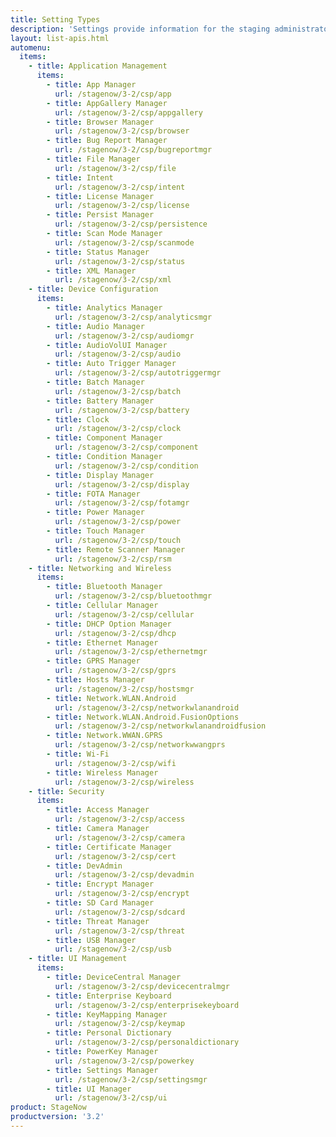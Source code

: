 ```yaml
---
title: Setting Types
description: 'Settings provide information for the staging administrator about how to configure and manage settings for use when creating profiles. Each Setting Type lists the parameters and functions available for configuring that particular group of settings.'
layout: list-apis.html
automenu:
  items:
    - title: Application Management
      items:
        - title: App Manager
          url: /stagenow/3-2/csp/app
        - title: AppGallery Manager
          url: /stagenow/3-2/csp/appgallery
        - title: Browser Manager
          url: /stagenow/3-2/csp/browser
        - title: Bug Report Manager
          url: /stagenow/3-2/csp/bugreportmgr
        - title: File Manager
          url: /stagenow/3-2/csp/file
        - title: Intent
          url: /stagenow/3-2/csp/intent
        - title: License Manager
          url: /stagenow/3-2/csp/license
        - title: Persist Manager
          url: /stagenow/3-2/csp/persistence
        - title: Scan Mode Manager
          url: /stagenow/3-2/csp/scanmode
        - title: Status Manager
          url: /stagenow/3-2/csp/status
        - title: XML Manager
          url: /stagenow/3-2/csp/xml
    - title: Device Configuration
      items:
        - title: Analytics Manager
          url: /stagenow/3-2/csp/analyticsmgr
        - title: Audio Manager
          url: /stagenow/3-2/csp/audiomgr
        - title: AudioVolUI Manager
          url: /stagenow/3-2/csp/audio
        - title: Auto Trigger Manager
          url: /stagenow/3-2/csp/autotriggermgr
        - title: Batch Manager
          url: /stagenow/3-2/csp/batch
        - title: Battery Manager
          url: /stagenow/3-2/csp/battery
        - title: Clock
          url: /stagenow/3-2/csp/clock
        - title: Component Manager
          url: /stagenow/3-2/csp/component
        - title: Condition Manager
          url: /stagenow/3-2/csp/condition
        - title: Display Manager
          url: /stagenow/3-2/csp/display
        - title: FOTA Manager
          url: /stagenow/3-2/csp/fotamgr
        - title: Power Manager
          url: /stagenow/3-2/csp/power
        - title: Touch Manager
          url: /stagenow/3-2/csp/touch
        - title: Remote Scanner Manager
          url: /stagenow/3-2/csp/rsm
    - title: Networking and Wireless
      items:
        - title: Bluetooth Manager
          url: /stagenow/3-2/csp/bluetoothmgr
        - title: Cellular Manager
          url: /stagenow/3-2/csp/cellular
        - title: DHCP Option Manager
          url: /stagenow/3-2/csp/dhcp
        - title: Ethernet Manager
          url: /stagenow/3-2/csp/ethernetmgr
        - title: GPRS Manager
          url: /stagenow/3-2/csp/gprs
        - title: Hosts Manager
          url: /stagenow/3-2/csp/hostsmgr
        - title: Network.WLAN.Android
          url: /stagenow/3-2/csp/networkwlanandroid
        - title: Network.WLAN.Android.FusionOptions
          url: /stagenow/3-2/csp/networkwlanandroidfusion
        - title: Network.WWAN.GPRS
          url: /stagenow/3-2/csp/networkwwangprs
        - title: Wi-Fi
          url: /stagenow/3-2/csp/wifi
        - title: Wireless Manager
          url: /stagenow/3-2/csp/wireless
    - title: Security
      items:
        - title: Access Manager
          url: /stagenow/3-2/csp/access
        - title: Camera Manager
          url: /stagenow/3-2/csp/camera
        - title: Certificate Manager
          url: /stagenow/3-2/csp/cert
        - title: DevAdmin
          url: /stagenow/3-2/csp/devadmin
        - title: Encrypt Manager
          url: /stagenow/3-2/csp/encrypt
        - title: SD Card Manager
          url: /stagenow/3-2/csp/sdcard
        - title: Threat Manager
          url: /stagenow/3-2/csp/threat
        - title: USB Manager
          url: /stagenow/3-2/csp/usb
    - title: UI Management
      items:
        - title: DeviceCentral Manager
          url: /stagenow/3-2/csp/devicecentralmgr
        - title: Enterprise Keyboard
          url: /stagenow/3-2/csp/enterprisekeyboard
        - title: KeyMapping Manager
          url: /stagenow/3-2/csp/keymap
        - title: Personal Dictionary
          url: /stagenow/3-2/csp/personaldictionary
        - title: PowerKey Manager
          url: /stagenow/3-2/csp/powerkey
        - title: Settings Manager
          url: /stagenow/3-2/csp/settingsmgr
        - title: UI Manager
          url: /stagenow/3-2/csp/ui
product: StageNow
productversion: '3.2'
---
```

